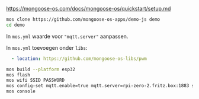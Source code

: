 https://mongoose-os.com/docs/mongoose-os/quickstart/setup.md

```sh
mos clone https://github.com/mongoose-os-apps/demo-js demo
cd demo
```

In `mos.yml` waarde voor `"mqtt.server"` aanpassen.

In `mos.yml` toevoegen onder `libs`:
```yaml
  - location: https://github.com/mongoose-os-libs/pwm
```


```sh
mos build --platform esp32
mos flash
mos wifi SSID PASSWORD
mos config-set mqtt.enable=true mqtt.server=rpi-zero-2.fritz.box:1883 sntp.server=fritz.box
mos console
```
